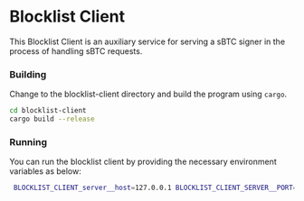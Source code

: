 # Blocklist Client
This Blocklist Client is an auxiliary service for serving a sBTC signer in the process of handling sBTC requests.

### Building
Change to the blocklist-client directory and build the program using `cargo`.

   ```bash
   cd blocklist-client
   cargo build --release
   ```
### Running
You can run the blocklist client by providing the necessary environment variables as below:


   ```bash
    BLOCKLIST_CLIENT_server__host=127.0.0.1 BLOCKLIST_CLIENT_SERVER__PORT=8080 BLOCKLIST_CLIENT_RISK_ANALYSIS__API_URL=https://your-risk-provider-api.com/ BLOCKLIST_CLIENT_RISK_ANALYSIS__API_KEY=your_api_key  ../target/release/blocklist-client 
   ```
